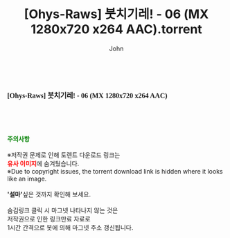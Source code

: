 ﻿---
layout: post
title:  "[Ohys-Raws] 붓치기레! - 06 (MX 1280x720 x264 AAC).torrent"
author: John
categories: [ 애니메이션 ]
tags: [  ]
image:  
description: "[Ohys-Raws] 붓치기레! - 06 (MX 1280x720 x264 AAC) torrent 정보 공유"
toc: true
toc_sticky: true
---

<br>
<div class="view-img">
<img alt="" class="img-tag" content="http://torrentmobile61.com/data/file/ani/3735183265_y8cOQEG6_f873f3244d33ba8bcc6c06480de5b1631090a815.jpg" itemprop="image" src="http://torrentmobile61.com/data/file/ani/3735183265_y8cOQEG6_f873f3244d33ba8bcc6c06480de5b1631090a815.jpg"/></div><div class="view-content" itemprop="description">
<p><span style="font-family:nanumsquareround;font-size:16px;font-weight:700;white-space:nowrap;background-color:rgb(255,255,255);">[Ohys-Raws] 붓치기레! - 06 (MX 1280x720 x264 AAC)</span> </p> </div>
    
<br><br><br>
<p data-ke-size="size16"><b><span style="color: green;">주의사항</span></b><br /><br />※저작권 문제로 인해 토렌트 다운로드 링크는<br /><b><span style="color: red;">유사 이미지</span></b>에 숨겨뒀습니다.<br />※Due to copyright issues, the torrent download link is hidden where it looks like an image.<br /><br /><b>'설마'</b>싶은 것까지 확인해 보세요.<br /><br />숨김링크 클릭 시 마그넷 나타나지 않는 것은<br />저작권으로 인한 링크만료 자료로<br />1시간 간격으로 봇에 의해 마그넷 주소 갱신됩니다.</p>
